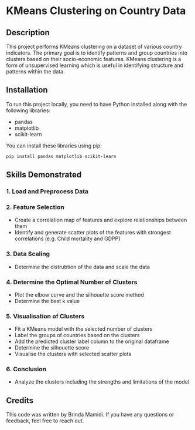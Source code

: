 # KMeans Clustering on Country Data

## Description
This project performs KMeans clustering on a dataset of various country indicators. The primary goal is to identify patterns and group countries into clusters based on their socio-economic features. KMeans clustering is a form of unsupervised learning which is useful in identifying structure and patterns within the data.  

 
## Installation
To run this project locally, you need to have Python installed along with the following libraries:
- pandas
- matplotlib
- scikit-learn

You can install these libraries using pip:

```bash
pip install pandas matplotlib scikit-learn
```
## Skills Demonstrated
### 1. Load and Preprocess Data
### 2. Feature Selection
  - Create a correlation map of features and explore relationships between them
  - Identify and generate scatter plots of the features with strongest correlations (e.g. Child mortality and GDPP)  
### 3. Data Scaling
  - Determine the distrubtion of the data and scale the data
### 4. Determine the Optimal Number of Clusters
  - Plot the elbow curve and the silhouette score method
  - Determine the best k value
### 5. Visualisation of Clusters
  - Fit a KMeans model with the selected number of clusters
  - Label the groups of countries based on the clusters
  - Add the predicted cluster label column to the original dataframe
  - Determine the silhouette score
  - Visualise the clusters with selected scatter plots
### 6. Conclusion
  - Analyze the clusters including the strengths and limitations of the model

## Credits
This code was written by Brinda Mamidi. If you have any questions or feedback, feel free to reach out.


  

  
